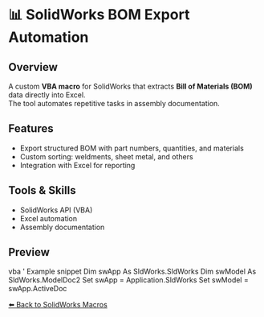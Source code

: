 # 📊 SolidWorks BOM Export Automation

## Overview
A custom **VBA macro** for SolidWorks that extracts **Bill of Materials (BOM)** data directly into Excel.  
The tool automates repetitive tasks in assembly documentation.

## Features
- Export structured BOM with part numbers, quantities, and materials  
- Custom sorting: weldments, sheet metal, and others  
- Integration with Excel for reporting  

## Tools & Skills
- SolidWorks API (VBA)  
- Excel automation  
- Assembly documentation  

## Preview
vba
' Example snippet
Dim swApp As SldWorks.SldWorks
Dim swModel As SldWorks.ModelDoc2
Set swApp = Application.SldWorks
Set swModel = swApp.ActiveDoc

[⬅️ Back to SolidWorks Macros](../README.md#️-solidworks-macros--automation)

